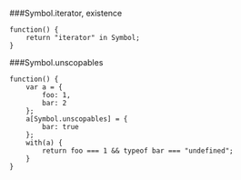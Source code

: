 ###Symbol.iterator, existence
          
```
function() {
    return "iterator" in Symbol;
}
```
###Symbol.unscopables
          
```
function() {
    var a = {
        foo: 1,
        bar: 2
    };
    a[Symbol.unscopables] = {
        bar: true
    };
    with(a) {
        return foo === 1 && typeof bar === "undefined";
    }
}
```
